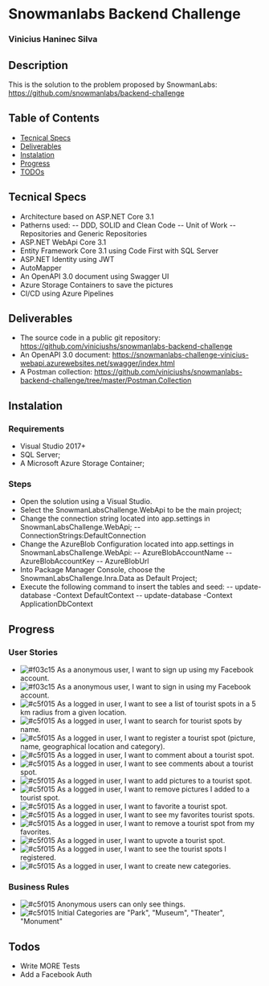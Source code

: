 # Snowmanlabs Backend Challenge
### Vinicius Haninec Silva

## Description

This is the solution to the problem proposed by SnowmanLabs: https://github.com/snowmanlabs/backend-challenge

## Table of Contents

- [Tecnical Specs](#tecnical-specs)
- [Deliverables](#deliverables)
- [Instalation](#instalation)
- [Progress](#progress)
- [TODOs](#todos)

## Tecnical Specs

- Architecture based on ASP.NET Core 3.1
- Patherns used:
-- DDD, SOLID and Clean Code
-- Unit of Work
-- Repositories and Generic Repositories
- ASP.NET WebApi Core 3.1
- Entity Framework Core 3.1 using Code First with SQL Server
- ASP.NET Identity using JWT
- AutoMapper
- An OpenAPI 3.0 document using Swagger UI
- Azure Storage Containers to save the pictures 
- CI/CD using Azure Pipelines

## Deliverables

* The source code in a public git repository: https://github.com/viniciushs/snowmanlabs-backend-challenge
* An OpenAPI 3.0 document: https://snowmanlabs-challenge-vinicius-webapi.azurewebsites.net/swagger/index.html
* A Postman collection: https://github.com/viniciushs/snowmanlabs-backend-challenge/tree/master/Postman.Collection

## Instalation

### Requirements

* Visual Studio 2017+
* SQL Server;
* A Microsoft Azure Storage Container;

### Steps

* Open the solution using a Visual Studio.
* Select the SnowmanLabsChallenge.WebApi to be the main project;
* Change the connection string located into app.settings in SnowmanLabsChallenge.WebApi;
-- ConnectionStrings:DefaultConnection
* Change the AzureBlob Configuration located into app.settings in SnowmanLabsChallenge.WebApi:
-- AzureBlobAccountName
-- AzureBlobAccountKey
-- AzureBlobUrl
* Into Package Manager Console, choose the SnowmanLabsChallenge.Inra.Data as Default Project;
* Execute the following command to insert the tables and seed:
-- update-database -Context DefaultContext
-- update-database -Context ApplicationDbContext

## Progress

### User Stories

* ![#f03c15](https://via.placeholder.com/15/f03c15/000000?text=+) As a anonymous user, I want to sign up using my Facebook account.
* ![#f03c15](https://via.placeholder.com/15/f03c15/000000?text=+) As a anonymous user, I want to sign in using my Facebook account.
* ![#c5f015](https://via.placeholder.com/15/c5f015/000000?text=+) As a logged in user, I want to see a list of tourist spots in a 5 km radius from a given location.
* ![#c5f015](https://via.placeholder.com/15/c5f015/000000?text=+) As a logged in user, I want to search for tourist spots by name.
* ![#c5f015](https://via.placeholder.com/15/c5f015/000000?text=+) As a logged in user, I want to register a tourist spot (picture, name, geographical location and category).
* ![#c5f015](https://via.placeholder.com/15/c5f015/000000?text=+) As a logged in user, I want to comment about a tourist spot.
* ![#c5f015](https://via.placeholder.com/15/c5f015/000000?text=+) As a logged in user, I want to see comments about a tourist spot.
* ![#c5f015](https://via.placeholder.com/15/c5f015/000000?text=+) As a logged in user, I want to add pictures to a tourist spot.
* ![#c5f015](https://via.placeholder.com/15/c5f015/000000?text=+) As a logged in user, I want to remove pictures I added to a tourist spot.
* ![#c5f015](https://via.placeholder.com/15/c5f015/000000?text=+) As a logged in user, I want to favorite a tourist spot.
* ![#c5f015](https://via.placeholder.com/15/c5f015/000000?text=+) As a logged in user, I want to see my favorites tourist spots.
* ![#c5f015](https://via.placeholder.com/15/c5f015/000000?text=+) As a logged in user, I want to remove a tourist spot from my favorites.
* ![#c5f015](https://via.placeholder.com/15/c5f015/000000?text=+) As a logged in user, I want to upvote a tourist spot.
* ![#c5f015](https://via.placeholder.com/15/c5f015/000000?text=+) As a logged in user, I want to see the tourist spots I registered.
* ![#c5f015](https://via.placeholder.com/15/c5f015/000000?text=+) As a logged in user, I want to create new categories.

### Business Rules

* ![#c5f015](https://via.placeholder.com/15/c5f015/000000?text=+) Anonymous users can only see things.
* ![#c5f015](https://via.placeholder.com/15/c5f015/000000?text=+) Initial Categories are "Park", "Museum", "Theater", "Monument"

## Todos

 - Write MORE Tests
 - Add a Facebook Auth

